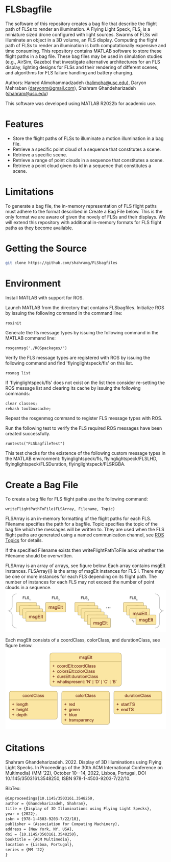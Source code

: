 # FLSbagfile
The software of this repository creates a bag file that describe the flight path of FLSs to render an illumination.  A Flying Light Speck, FLS, is a miniature sized drone configured with light sources.  Swarms of FLSs will illuminate an object in a 3D volume, an FLS display.  Computing the flight path of FLSs to render an illumination is both computationally expensive and time consuming.  This repository contains MATLAB software to store these flight paths in a bag file.  These bag files may be used in simulation studies (e.g., AirSim, Gazebo) that investigate alternative architectures for an FLS display, lighting designs for FLSs and their rendering of different scenes, and algorithms for FLS failure handling and battery charging.

Authors:  Hamed Alimohammadzadeh (halimoha@usc.edu), Daryon Mehraban (daryonm@gmail.com), Shahram Ghandeharizadeh (shahram@usc.edu)

This software was developed using MATLAB R2022b for academic use.

# Features

  * Store the flight paths of FLSs to illuminate a motion illumination in a bag file. 
  * Retrieve a specific point cloud of a sequence that constitutes a scene. 
  * Retrieve a specific scene.
  * Retrieve a range of point clouds in a sequence that constitutes a scene.
  * Retrieve a point cloud given its id in a sequence that constitutes a scene.

# Limitations
To generate a bag file, the in-memory representation of FLS flight paths must adhere to the format described in Create a Bag File below.  This is the only format we are aware of given the novely of FLSs and their displays.  We will extend this repository with additional in-memory formats for FLS flight paths as they become available.  

# Getting the Source
```bash
git clone https://github.com/shahramg/FLSbagfiles
```

# Environment
Install MATLAB with support for ROS.   

Launch MATLAB from the directory that contains FLSbagfiles.
Initialize ROS by issuing the following command in the command line:
```bash
rosinit
```

Generate the fls message types by issuing the following command in the MATLAB command line:
```
rosgenmsg('./ROSpackages/")
```

Verify the FLS message types are registered with ROS by issuing the following command and find 'flyinglightspeck/fls' on this list.  
```
rosmsg list
```

If 'flyinglightspeck/fls' does not exist on the list then consider re-setting the ROS message list and clearing its cache by issuing the following commands:
```
clear classes;
rehash toolboxcache;
```
Repeat the rosgenmsg command to register FLS message types with ROS.

Run the following test to verify the FLS required ROS messages have been created successfully.
```
runtests("FLSbagfileTest")
```
This test checks for the existence of the following custom message types in the MATLAB environment:  flyinglightspeck/fls, flyinglightspeck/FLSLHD, flyinglightspeck/FLSDuration, flyinglightspeck/FLSRGBA.

# Create a Bag File
To create a bag file for FLS flight paths use the following command:
```
writeFlightPathToFile(FLSArray, Filename, Topic)
```
FLSArray is an in-memory formatting of the flight paths for each FLS.  Filename specifies the path for a bagfile.  Topic specifies the topic of the bag file which the messages will be written to.  They are used when the FLS flight paths are generated using a named communication channel, see [ROS Topics](https://wiki.ros.org/Topics) for details.

If the specified Filename exists then writeFlightPathToFile asks whether the Filename should be overwritten.

FLSArray is an array of arrays, see figure below.  Each array contains msgElt instances.  FLSArray{i} is the array of msgElt instances for FLS i.  There may be one or more instances for each FLS depending on its flight path.  The number of instances for each FLS may not exceed the number of point clouds in a sequence. 
![alt text](https://github.com/shahramg/FLSbagfile/blob/main/images/flsarray.png?raw=true)

Each msgElt consists of a coordClass, colorClass, and durationClass, see figure below.
![alt text](https://github.com/shahramg/FLSbagfile/blob/main/images/msgelt.png?raw=true)

# Citations

Shahram Ghandeharizadeh. 2022. Display of 3D Illuminations using Flying Light Specks.  In Proceedings of the 30th ACM International Conference on Multimedia} (MM '22), October 10--14, 2022, Lisboa, Portugal, DOI 10.1145/3503161.3548250, ISBN 978-1-4503-9203-7/22/10.

BibTex:
```
@inproceedings{10.1145/3503161.3548250,
author = {Ghandeharizadeh, Shahram},
title = {Display of 3D Illuminations using Flying Light Specks},
year = {2022},
isbn = {978-1-4503-9203-7/22/10},
publisher = {Association for Computing Machinery},
address = {New York, NY, USA},
doi = {10.1145/3503161.3548250},
booktitle = {ACM Multimedia},
location = {Lisboa, Portugal},
series = {MM '22}
}
```
